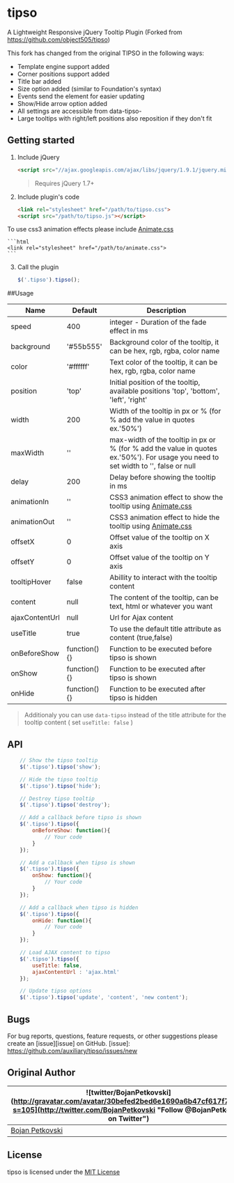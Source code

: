 tipso
=====

A Lightweight Responsive jQuery Tooltip Plugin (Forked from https://github.com/object505/tipso)

This fork has changed from the original TIPSO in the following ways:

- Template engine support added
- Corner positions support added
- Title bar added
- Size option added (similar to Foundation's syntax)
- Events send the element for easier updating
- Show/Hide arrow option added
- All settings are accessible from data-tipso-
- Large tooltips with right/left positions also reposition if they don't fit

## Getting started

1. Include jQuery

	```html
	<script src="//ajax.googleapis.com/ajax/libs/jquery/1.9.1/jquery.min.js"></script>
	```

	>Requires jQuery 1.7+

2. Include plugin's code

	```html
	<link rel="stylesheet" href="/path/to/tipso.css">
	<script src="/path/to/tipso.js"></script>
	```
To use css3 animation effects please include [Animate.css](http://daneden.github.io/animate.css)

	```html
	<link rel="stylesheet" href="/path/to/animate.css">
	```

3. Call the plugin

	```javascript
	$('.tipso').tipso();
	```

##Usage

| Name           | Default      | Description                                                                                                                        |
|----------------|--------------|------------------------------------------------------------------------------------------------------------------------------------|
| speed          | 400          | integer - Duration of the fade effect in ms                                                                                        |
| background     | '#55b555'    | Background color of the tooltip, it can be hex, rgb, rgba, color name                                                              |
| color          | '#ffffff'    | Text color of the tooltip, it can be hex, rgb, rgba, color name                                                                    |
| position       | 'top'        | Initial position of the tooltip, available positions 'top', 'bottom', 'left', 'right'                                              |
| width          | 200          | Width of the tooltip in px or % (for % add the value in quotes ex.'50%')                                                           |
| maxWidth       | ''           | max-width of the tooltip in px or % (for % add the value in quotes ex.'50%'). For usage you need to set width to '', false or null |
| delay          | 200          | Delay before showing the tooltip in ms                                                                                             |
| animationIn    | ''           | CSS3 animation effect to show the tooltip using [Animate.css](http://daneden.github.io/animate.css)                                |
| animationOut   | ''           | CSS3 animation effect to hide the tooltip using [Animate.css](http://daneden.github.io/animate.css)                                |
| offsetX        | 0            | Offset value of the tooltip on X axis                                                                                              |
| offsetY        | 0            | Offset value of the tooltip on Y axis                                                                                              |
| tooltipHover   | false        | Abillity to interact with the tooltip content                                                                                      |
| content        | null         | The content of the tooltip, can be text, html or whatever you want                                                                 |
| ajaxContentUrl | null         | Url for Ajax content                                                                                                               |
| useTitle       | true         | To use the default title attribute as content (true,false)                                                                         |
| onBeforeShow   | function(){} | Function to be executed before tipso is shown                                                                                      |
| onShow         | function(){} | Function to be executed after tipso is shown                                                                                       |
| onHide         | function(){} | Function to be executed after tipso is hidden                                                                                      |

> Additionaly you can use `data-tipso` instead of the title attribute for the tooltip content ( set `useTitle: false` )

## API

```javascript
	// Show the tipso tooltip
	$('.tipso').tipso('show');

	// Hide the tipso tooltip
	$('.tipso').tipso('hide');

	// Destroy tipso tooltip
	$('.tipso').tipso('destroy');

	// Add a callback before tipso is shown
	$('.tipso').tipso({
		onBeforeShow: function(){
			// Your code
		}
	});

	// Add a callback when tipso is shown
	$('.tipso').tipso({
		onShow: function(){
			// Your code
		}
	});

	// Add a callback when tipso is hidden
	$('.tipso').tipso({
		onHide: function(){
			// Your code
		}
	});

	// Load AJAX content to tipso
	$('.tipso').tipso({
		useTitle: false,
		ajaxContentUrl : 'ajax.html'
	});

	// Update tipso options
	$('.tipso').tipso('update', 'content', 'new content');
```

## Bugs
For bug reports, questions, feature requests, or other suggestions please create an [issue][issue] on GitHub.
[issue]: https://github.com/auxiliary/tipso/issues/new


## Original Author
| ![twitter/BojanPetkovski](http://gravatar.com/avatar/30befed2bed6e1690a6b47cf617f7927?s=105](http://twitter.com/BojanPetkovski "Follow @BojanPetkovski on Twitter") |
|---|
| [Bojan Petkovski](http://object505.com) |

## License
tipso is licensed under the [MIT License](http://object505.mit-license.org/)
